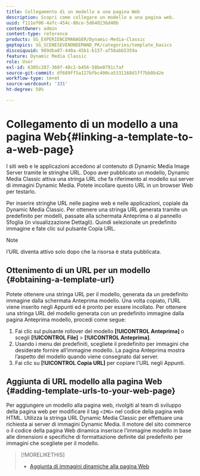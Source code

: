 ```yaml
---
title: Collegamento di un modello a una pagina Web
description: Scopri come collegare un modello a una pagina web.
uuid: f111ef06-4afc-454c-86ce-5d640236d40b
contentOwner: admin
content-type: reference
products: SG_EXPERIENCEMANAGER/Dynamic-Media-Classic
geptopics: SG_SCENESEVENONDEMAND_PK/categories/template_basics
discoiquuid: 989dba07-448a-45b1-b157-af50abb5359a
feature: Dynamic Media Classic
role: User
exl-id: 6305c287-360f-48c2-b456-58be0791c7af
source-git-commit: df689ff5a127bfbc400ca5331168d1ff7bb0b42e
workflow-type: tm+mt
source-wordcount: '331'
ht-degree: 50%

---
```


# Collegamento di un modello a una pagina Web{#linking-a-template-to-a-web-page}

I siti web e le applicazioni accedono al contenuto di Dynamic Media Image Server tramite le stringhe URL. Dopo aver pubblicato un modello, Dynamic Media Classic attiva una stringa URL che fa riferimento al modello sui server di immagini Dynamic Media. Potete incollare questo URL in un browser Web per testarlo.

Per inserire stringhe URL nelle pagine web e nelle applicazioni, copiale da Dynamic Media Classic. Per ottenere una stringa URL generata tramite un predefinito per modelli, passate alla schermata Anteprima o al pannello Sfoglia (in visualizzazione Dettagli). Quindi selezionate un predefinito immagine e fate clic sul pulsante Copia URL.

>[!NOTE]
>
>l’URL diventa attivo solo dopo che la risorsa è stata pubblicata.

## Ottenimento di un URL per un modello {#obtaining-a-template-url}

Potete ottenere una stringa URL per il modello, generata da un predefinito immagine dalla schermata Anteprima modello. Una volta copiato, l’URL viene inserito negli Appunti ed è pronto per essere incollato. Per ottenere una stringa URL del modello generata con un predefinito immagine dalla pagina Anteprima modello, procedi come segue:

1. Fai clic sul pulsante rollover del modello **[!UICONTROL Anteprima]** o scegli **[!UICONTROL File]** > **[!UICONTROL Anteprima]**.
1. Usando i menu dei predefiniti, scegliete il predefinito per immagini che desiderate fornire all’immagine modello. La pagina Anteprima mostra l’aspetto del modello quando viene consegnato dal server.
1. Fai clic su **[!UICONTROL Copia URL]** per copiare l&#39;URL negli Appunti.

## Aggiunta di URL modello alla pagina Web {#adding-template-urls-to-your-web-page}

Per aggiungere un modello alla pagina web, rivolgiti al team di sviluppo della pagina web per modificare il tag `<IMG>` nel codice della pagina web HTML. Utilizza la stringa URL Dynamic Media Classic per effettuare una richiesta ai server di immagini Dynamic Media. Il motore del sito commerce o il codice della pagina Web dinamica inserisce l’immagine modello in base alle dimensioni e specifiche di formattazione definite dal predefinito per immagini che scegliete per il modello.

>[!MORELIKETHIS]
>
>* [Aggiunta di immagini dinamiche alla pagina Web](linking-urls-web-application.md#adding_dynamic_images_to_your_web_page)

